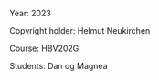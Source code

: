 <p>Year: 2023</p>
<p>Copyright holder: Helmut Neukirchen</p>
<p>Course: HBV202G</p>
<p>Students: Dan og Magnea</p>